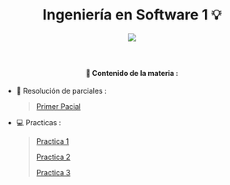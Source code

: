 <h1 align="center"> Ingeniería en Software 1 💡 </h1>

<div align="center">
    <img align="center" src="https://media4.giphy.com/media/v1.Y2lkPTc5MGI3NjExOWI4ZTA2MHdhdmIwemszd2xndHlkYnh3MzFzbm1kMWplNHhzZG95MCZlcD12MV9pbnRlcm5hbF9naWZfYnlfaWQmY3Q9Zw/IwAZ6dvvvaTtdI8SD5/giphy.webp" />
</div>
<br>
<br>
<h4 align="center">📎 Contenido de la materia  : </h4>

- 📝 Resolución de parciales : 
   > [Primer Pacial]()
  
- 💻 Practicas :
  > [Practica 1](/Practica%201)
  >
  > [Practica 2](/Practica%202)
  > 
  > [Practica 3](/Practica%203)
